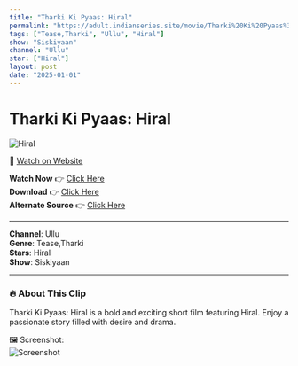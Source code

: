 ```yaml
---
title: "Tharki Ki Pyaas: Hiral"
permalink: "https://adult.indianseries.site/movie/Tharki%20Ki%20Pyaas%3A%20Hiral"
tags: ["Tease,Tharki", "Ullu", "Hiral"]
show: "Siskiyaan"
channel: "Ullu"
star: ["Hiral"]
layout: post
date: "2025-01-01"
---
```


# Tharki Ki Pyaas: Hiral

![Hiral](https://shorts.desisins.com/wp-content/uploads/2024/07/Hiral-Ki-Fantasy-Siskiyaan-Ullu-DesiSins.com_.jpg)

🔗 [Watch on Website](https://adult.indianseries.site/movie/Tharki%20Ki%20Pyaas%3A%20Hiral)

**Watch Now** 👉 [Click Here](https://adult.indianseries.site/movie/Tharki%20Ki%20Pyaas%3A%20Hiral)  
**Download** 👉 [Click Here](https://adult.indianseries.site/movie/Tharki%20Ki%20Pyaas%3A%20Hiral)  
**Alternate Source** 👉 [Click Here](https://adult.indianseries.site/movie/Tharki%20Ki%20Pyaas%3A%20Hiral)

---

**Channel**: Ullu  
**Genre**: Tease,Tharki  
**Stars**: Hiral  
**Show**: Siskiyaan

---

### 🔥 About This Clip

Tharki Ki Pyaas: Hiral is a bold and exciting short film featuring Hiral. Enjoy a passionate story filled with desire and drama.
 
🖼️ Screenshot:  
![Screenshot](https://shorts.desisins.com/wp-content/uploads/2024/07/Hiral-Ki-Fantasy-Siskiyaan-Ullu-DesiSins.com_.jpg)
